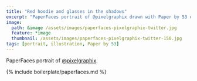 ```yaml
---
title: "Red hoodie and glasses in the shadows"
excerpt: "PaperFaces portrait of @pixelgraphix drawn with Paper by 53 on an iPad."
image: 
  path: &image /assets/images/paperfaces-pixelgraphix-twitter.jpg 
  feature: *image
  thumbnail: /assets/images/paperfaces-pixelgraphix-twitter-150.jpg
tags: [portrait, illustration, Paper by 53]
---
```


PaperFaces portrait of [@pixelgraphix](https://twitter.com/pixelgraphix).

{% include boilerplate/paperfaces.md %}
